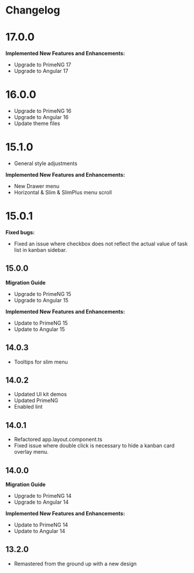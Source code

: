 # Changelog

# 17.0.0
**Implemented New Features and Enhancements:**
- Upgrade to PrimeNG 17
- Upgrade to Angular 17

# 16.0.0
- Upgrade to PrimeNG 16
- Upgrade to Angular 16
- Update theme files

# 15.1.0

- General style adjustments

**Implemented New Features and Enhancements:**
- New Drawer menu
- Horizontal & Slim & SlimPlus menu scroll

# 15.0.1
**Fixed bugs:**
- Fixed an issue where checkbox does not reflect the actual value of task list in kanban sidebar.

## 15.0.0
**Migration Guide**
- Upgrade to PrimeNG 15
- Upgrade to Angular 15
  
**Implemented New Features and Enhancements:**
- Update to PrimeNG 15
- Update to Angular 15

## 14.0.3
- Tooltips for slim menu

## 14.0.2
- Updated UI kit demos
- Updated PrimeNG
- Enabled lint

## 14.0.1
- Refactored app.layout.component.ts
- Fixed issue where double click is necessary to hide a kanban card overlay menu.

## 14.0.0
**Migration Guide**
- Upgrade to PrimeNG 14
- Upgrade to Angular 14
  
**Implemented New Features and Enhancements:**
- Update to PrimeNG 14
- Update to Angular 14

## 13.2.0
- Remastered from the ground up with a new design
